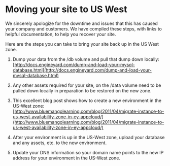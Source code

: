 # Moving your site to US West

We sincerely apologize for the downtime and issues that this has caused your company and customers.  We have compiled these steps, with links to helpful documentation, to help you recover your site.

Here are the steps you can take to bring your site back up in the US West zone.

1. Dump your data from the /db volume and pull that dump down locally: [http://docs.engineyard.com/dump-and-load-your-mysql-database.html](http://docs.engineyard.com/dump-and-load-your-mysql-database.html)

2. Any other assets required for your site, on the /data volume need to be pulled down locally in preparation to be restored on the new zone.

3. This excellent blog post shows how to create a new environment in the US-West zone: [http://www.bluemangolearning.com/blog/2011/04/migrate-instance-to-us-west-availability-zone-in-ey-appcloud/](http://www.bluemangolearning.com/blog/2011/04/migrate-instance-to-us-west-availability-zone-in-ey-appcloud/)

4. After your environment is up in the US-West zone, upload your database and any assets, etc. to the new environment.

5. Update your DNS information so your domain name points to the new IP address for your environment in the US-West zone.